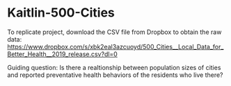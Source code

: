 # Kaitlin-500-Cities

To replicate project, download the CSV file from Dropbox to obtain the raw data:
https://www.dropbox.com/s/xbk2eal3azcuoyd/500_Cities__Local_Data_for_Better_Health__2019_release.csv?dl=0

Guiding question: Is there a realtionship between population sizes of cities and reported preventative health behaviors of the residents who live there?
